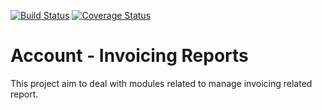 [![Build Status](https://travis-ci.org/OCA/account-invoice-reporting.svg?branch=13.0)](https://travis-ci.org/OCA/account-invoice-reporting)
[![Coverage Status](https://coveralls.io/repos/OCA/account-invoice-reporting/badge.png?branch=13.0)](https://coveralls.io/r/OCA/account-invoice-reporting?branch=13.0)

Account - Invoicing Reports
===========================

This project aim to deal with modules related to manage invoicing related report.
